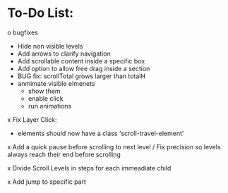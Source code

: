 # To-Do List:

o bugfixes


- Hide non visible levels
- Add arrows to clarify navigation
- Add scrollable content inside a specific box
- Add option to allow free drag inside a section
- BUG fix: scrollTotal grows larger than totalH
- anmimate visible elmenets
   - show them
   - enable click
   - run animations


x Fix Layer Click:
- elements should now have a class 'scroll-travel-element'

x Add a quick pause before scrolling to next level / Fix precision so levels always reach their end before scrolling

x Divide  Scroll Levels in steps for each immeadiate child

x Add jump to specific part
